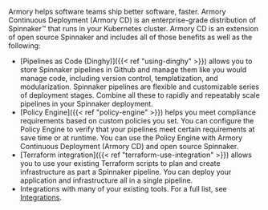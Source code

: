 Armory helps software teams ship better software, faster. Armory Continuous Deployment (Armory CD) is an enterprise-grade distribution of Spinnaker™ that runs in your Kubernetes cluster. Armory CD is an extension of open source Spinnaker and includes all of those benefits as well as the following:

- [Pipelines as Code (Dinghy)]({{< ref "using-dinghy" >}}) allows you to store Spinnaker pipelines in Github and manage them like you would manage code, including version control, templatization, and modularization. Spinnaker pipelines are flexible and customizable series of deployment stages. Combine all these to rapidly and repeatably scale pipelines in your Spinnaker deployment.
- [Policy Engine]({{< ref "policy-engine" >}}) helps you meet compliance requirements based on custom policies you set. You can configure the Policy Engine to verify that your pipelines meet certain requirements at save time or at runtime. You can use the Policy Engine with Armory Continuous Deployment (Armory CD) and open source Spinnaker.
- [Terraform integration]({{< ref "terraform-use-integration" >}}) allows you to use your existing Terraform scripts to plan and create infrastructure as part a Spinnaker pipeline. You can deploy your application and infrastructure all in a single pipeline.
- Integrations with many of your existing tools. For a full list, see [Integrations](https://www.armory.io/armory-spinnaker/integrations/).